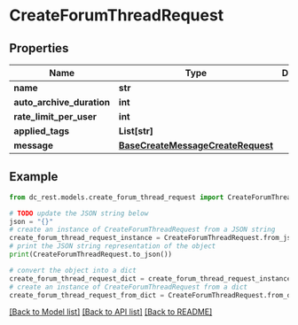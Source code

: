 # CreateForumThreadRequest


## Properties

Name | Type | Description | Notes
------------ | ------------- | ------------- | -------------
**name** | **str** |  | 
**auto_archive_duration** | **int** |  | [optional] 
**rate_limit_per_user** | **int** |  | [optional] 
**applied_tags** | **List[str]** |  | [optional] 
**message** | [**BaseCreateMessageCreateRequest**](BaseCreateMessageCreateRequest.md) |  | 

## Example

```python
from dc_rest.models.create_forum_thread_request import CreateForumThreadRequest

# TODO update the JSON string below
json = "{}"
# create an instance of CreateForumThreadRequest from a JSON string
create_forum_thread_request_instance = CreateForumThreadRequest.from_json(json)
# print the JSON string representation of the object
print(CreateForumThreadRequest.to_json())

# convert the object into a dict
create_forum_thread_request_dict = create_forum_thread_request_instance.to_dict()
# create an instance of CreateForumThreadRequest from a dict
create_forum_thread_request_from_dict = CreateForumThreadRequest.from_dict(create_forum_thread_request_dict)
```
[[Back to Model list]](../README.md#documentation-for-models) [[Back to API list]](../README.md#documentation-for-api-endpoints) [[Back to README]](../README.md)


